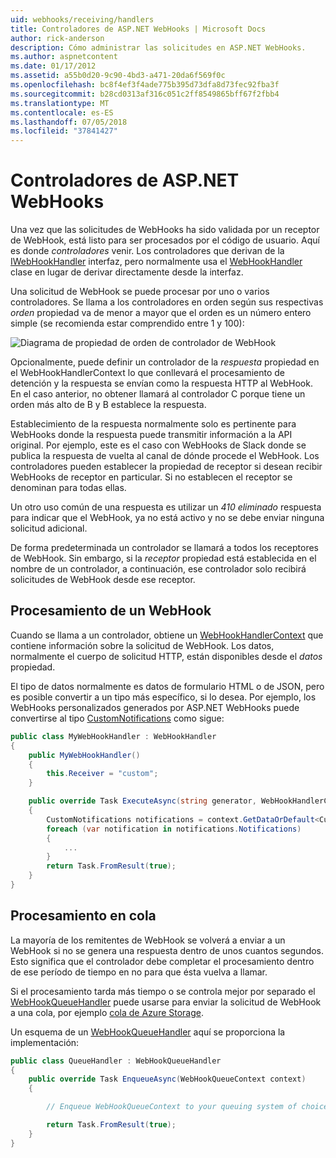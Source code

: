 ```yaml
---
uid: webhooks/receiving/handlers
title: Controladores de ASP.NET WebHooks | Microsoft Docs
author: rick-anderson
description: Cómo administrar las solicitudes en ASP.NET WebHooks.
ms.author: aspnetcontent
ms.date: 01/17/2012
ms.assetid: a55b0d20-9c90-4bd3-a471-20da6f569f0c
ms.openlocfilehash: bc8f4ef3f4ade775b395d73dfa8d73fec92fba3f
ms.sourcegitcommit: b28cd0313af316c051c2ff8549865bff67f2fbb4
ms.translationtype: MT
ms.contentlocale: es-ES
ms.lasthandoff: 07/05/2018
ms.locfileid: "37841427"
---
```

# <a name="aspnet-webhooks-handlers"></a>Controladores de ASP.NET WebHooks

Una vez que las solicitudes de WebHooks ha sido validada por un receptor de WebHook, está listo para ser procesados por el código de usuario. Aquí es donde *controladores* venir. Los controladores que derivan de la [IWebHookHandler](https://github.com/aspnet/WebHooks/blob/master/src/Microsoft.AspNet.WebHooks.Receivers/WebHooks/WebHookHandler.cs) interfaz, pero normalmente usa el [WebHookHandler](https://github.com/aspnet/WebHooks/blob/master/src/Microsoft.AspNet.WebHooks.Receivers/WebHooks/WebHookHandler.cs) clase en lugar de derivar directamente desde la interfaz.

Una solicitud de WebHook se puede procesar por uno o varios controladores. Se llama a los controladores en orden según sus respectivas *orden* propiedad va de menor a mayor que el orden es un número entero simple (se recomienda estar comprendido entre 1 y 100):

![Diagrama de propiedad de orden de controlador de WebHook](_static/Handlers.png)

Opcionalmente, puede definir un controlador de la *respuesta* propiedad en el WebHookHandlerContext lo que conllevará el procesamiento de detención y la respuesta se envían como la respuesta HTTP al WebHook. En el caso anterior, no obtener llamará al controlador C porque tiene un orden más alto de B y B establece la respuesta.

Establecimiento de la respuesta normalmente solo es pertinente para WebHooks donde la respuesta puede transmitir información a la API original. Por ejemplo, este es el caso con WebHooks de Slack donde se publica la respuesta de vuelta al canal de dónde procede el WebHook. Los controladores pueden establecer la propiedad de receptor si desean recibir WebHooks de receptor en particular. Si no establecen el receptor se denominan para todas ellas.

Un otro uso común de una respuesta es utilizar un *410 eliminado* respuesta para indicar que el WebHook, ya no está activo y no se debe enviar ninguna solicitud adicional.

De forma predeterminada un controlador se llamará a todos los receptores de WebHook. Sin embargo, si la *receptor* propiedad está establecida en el nombre de un controlador, a continuación, ese controlador solo recibirá solicitudes de WebHook desde ese receptor.

## <a name="processing-a-webhook"></a>Procesamiento de un WebHook

Cuando se llama a un controlador, obtiene un [WebHookHandlerContext](https://github.com/aspnet/WebHooks/blob/master/src/Microsoft.AspNet.WebHooks.Receivers/WebHooks/WebHookHandlerContext.cs) que contiene información sobre la solicitud de WebHook. Los datos, normalmente el cuerpo de solicitud HTTP, están disponibles desde el *datos* propiedad.

El tipo de datos normalmente es datos de formulario HTML o de JSON, pero es posible convertir a un tipo más específico, si lo desea. Por ejemplo, los WebHooks personalizados generados por ASP.NET WebHooks puede convertirse al tipo [CustomNotifications](https://github.com/aspnet/WebHooks/blob/master/src/Microsoft.AspNet.WebHooks.Receivers.Custom/WebHooks/CustomNotifications.cs) como sigue:

```csharp
public class MyWebHookHandler : WebHookHandler
{
    public MyWebHookHandler()
    {
        this.Receiver = "custom";
    }

    public override Task ExecuteAsync(string generator, WebHookHandlerContext context)
    {
        CustomNotifications notifications = context.GetDataOrDefault<CustomNotifications>();
        foreach (var notification in notifications.Notifications)
        {
            ...
        }
        return Task.FromResult(true);
    }
}
```

  ## <a name="queued-processing"></a>Procesamiento en cola

La mayoría de los remitentes de WebHook se volverá a enviar a un WebHook si no se genera una respuesta dentro de unos cuantos segundos. Esto significa que el controlador debe completar el procesamiento dentro de ese período de tiempo en no para que ésta vuelva a llamar.

Si el procesamiento tarda más tiempo o se controla mejor por separado el [WebHookQueueHandler](https://github.com/aspnet/WebHooks/blob/master/src/Microsoft.AspNet.WebHooks.Receivers/WebHooks/WebHookQueueHandler.cs) puede usarse para enviar la solicitud de WebHook a una cola, por ejemplo [cola de Azure Storage](https://msdn.microsoft.com/library/azure/dd179353.aspx).

Un esquema de un [WebHookQueueHandler](https://github.com/aspnet/WebHooks/blob/master/src/Microsoft.AspNet.WebHooks.Receivers/WebHooks/WebHookQueueHandler.cs) aquí se proporciona la implementación:

```csharp
public class QueueHandler : WebHookQueueHandler
{
    public override Task EnqueueAsync(WebHookQueueContext context)
    {

        // Enqueue WebHookQueueContext to your queuing system of choice

        return Task.FromResult(true);
    }
}
```
